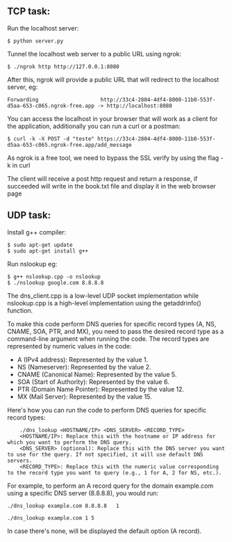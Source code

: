 ## TCP task:

Run the localhost server:
```
$ python server.py
```

Tunnel the localhost web server to a public URL using ngrok:
```
$ ./ngrok http http://127.0.0.1:8080
```

After this, ngrok will provide a public URL that will redirect to the localhost server, eg:
```
Forwarding                    http://33c4-2804-4df4-8000-11b0-553f-d5aa-653-c065.ngrok-free.app -> http://localhost:8080
```

You can access the localhost in your browser that will work as a client for the application, additionally you can run a curl or a postman:

```
$ curl -k -X POST -d "teste" https://33c4-2804-4df4-8000-11b0-553f-d5aa-653-c065.ngrok-free.app/add_message
```

As ngrok is a free tool, we need to bypass the SSL verify by using the flag -k in curl

The client will receive a post http request and return a response, if succeeded will write in the book.txt file and display it in the web browser page

## UDP task:

Install g++ compiler:
```
$ sudo apt-get update
$ sudo apt-get install g++
```

Run nslookup eg:
```
$ g++ nslookup.cpp -o nslookup                            
$ ./nslookup google.com 8.8.8.8
```

The dns_client.cpp is a low-level UDP socket implementation while nslookup.cpp is a high-level implementation using the getaddrinfo() function.



To make this code perform DNS queries for specific record types (A, NS, CNAME, SOA, PTR, and MX), you need to pass the desired record type as a command-line argument when running the code. The record types are represented by numeric values in the code:

- A (IPv4 address): Represented by the value 1.
- NS (Nameserver): Represented by the value 2.
- CNAME (Canonical Name): Represented by the value 5.
- SOA (Start of Authority): Represented by the value 6.
- PTR (Domain Name Pointer): Represented by the value 12.
- MX (Mail Server): Represented by the value 15.

Here's how you can run the code to perform DNS queries for specific record types:

```
    ./dns_lookup <HOSTNAME/IP> <DNS_SERVER> <RECORD_TYPE>
    <HOSTNAME/IP>: Replace this with the hostname or IP address for which you want to perform the DNS query.
    <DNS_SERVER> (optional): Replace this with the DNS server you want to use for the query. If not specified, it will use default DNS servers.
    <RECORD_TYPE>: Replace this with the numeric value corresponding to the record type you want to query (e.g., 1 for A, 2 for NS, etc.).
```


For example, to perform an A record query for the domain example.com using a specific DNS server (8.8.8.8), you would run:

```
./dns_lookup example.com 8.8.8.8   1
```

```
./dns_lookup example.com 1 5
```

In case there's none, will be displayed the default option (A record).
